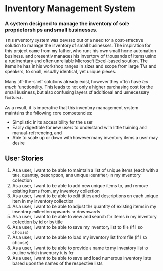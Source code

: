# Inventory Management System
### A system designed to manage the inventory of sole proprietorships and small businesses.

This inventory system was devised out of a need for a cost-effective solution to manage the inventory of small 
businesses.
The inspiration for this project came from my father, who runs his own small home automation business, and presently 
manages his inventory of thousands of items using a rudimentary and often unreliable Microsoft Excel-based solution. 
The items he has in his workshop ranges in sizes and scope from large TVs and speakers, to small, visually identical, 
yet unique pieces.
<br><br>
Many off-the-shelf solutions already exist, however they often have _too much_ functionality.  This leads to not only a 
higher purchasing cost for the small business, but also confusing layers of additional and unnecessary features. 
<br><br>
As a result, it is imperative that this inventory management system maintains the following core competencies:
- Simplistic in its accessibility for the user
- Easily digestible for new users to understand with little training and manual-referencing, and
- Able to scale up or down with however many inventory items a user may desire

## User Stories
1. As a user, I want to be able to maintain a list of unique items (each with a title, quantity, description, and unique identifier) in my inventory collection
2. As a user, I want to be able to add new unique items to, and remove existing items from, my inventory collection  
3. As a user, I want to be able to edit titles and descriptions on each unique item in my inventory collection
4. As a user, I want to be able to adjust the quantity of existing items in my inventory collection upwards or downwards
5. As a user, I want to be able to view and search for items in my inventory collection by id or by title
6. As a user, I want to be able to save my inventory list to file (if I so choose)
7. As a user, I want to be able to load my inventory list from file (if I so choose)
8. As a user, I want to be able to provide a name to my inventory list to outline which inventory it is for
9. As a user, I want to be able to save and load numerous inventory lists based upon the names of the respective lists